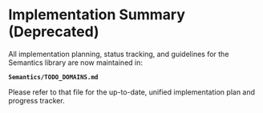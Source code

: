 # Implementation Summary (Deprecated)

All implementation planning, status tracking, and guidelines for the Semantics library are now maintained in:

**`Semantics/TODO_DOMAINS.md`**

Please refer to that file for the up-to-date, unified implementation plan and progress tracker.

